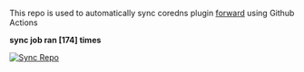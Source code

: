 This repo is used to automatically sync coredns plugin [forward](https://github.com/QZLin/forward) using Github Actions

**sync job ran [174] times**

[![Sync Repo](https://github.com/QZLin/coredns-extract/actions/workflows/sync.yaml/badge.svg)](https://github.com/QZLin/coredns-extract/actions/workflows/sync.yaml)
